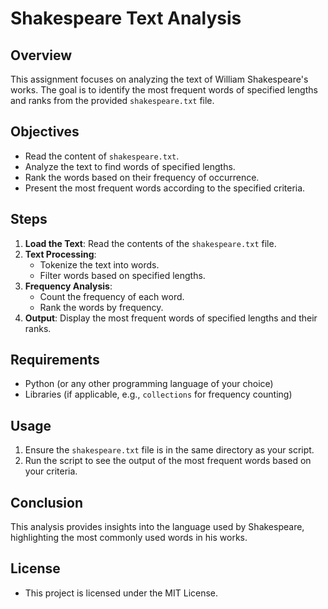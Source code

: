 # Shakespeare Text Analysis

## Overview

This assignment focuses on analyzing the text of William Shakespeare's works. The goal is to identify the most frequent words of specified lengths and ranks from the provided `shakespeare.txt` file.

## Objectives

- Read the content of `shakespeare.txt`.
- Analyze the text to find words of specified lengths.
- Rank the words based on their frequency of occurrence.
- Present the most frequent words according to the specified criteria.

## Steps

1. **Load the Text**: Read the contents of the `shakespeare.txt` file.
2. **Text Processing**:
   - Tokenize the text into words.
   - Filter words based on specified lengths.
3. **Frequency Analysis**:
   - Count the frequency of each word.
   - Rank the words by frequency.
4. **Output**: Display the most frequent words of specified lengths and their ranks.

## Requirements

- Python (or any other programming language of your choice)
- Libraries (if applicable, e.g., `collections` for frequency counting)

## Usage

1. Ensure the `shakespeare.txt` file is in the same directory as your script.
2. Run the script to see the output of the most frequent words based on your criteria.

## Conclusion

This analysis provides insights into the language used by Shakespeare, highlighting the most commonly used words in his works.

## License
- This project is licensed under the MIT License.


